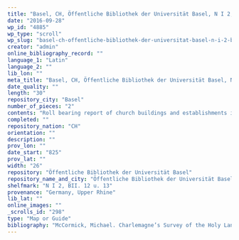 ```yaml
---
title: "Basel, CH, Öffentliche Bibliothek der Universität Basel, N I 2, BII. 12 u. 13"
date: "2016-09-28"
wp_id: "4885"
wp_type: "scroll"
wp_slug: "basel-ch-offentliche-bibliothek-der-universitat-basel-n-i-2-bii-12-u-13"
creator: "admin"
online_bibliography_record: ""
language_1: "Latin"
language_2: ""
lib_lon: ""
meta_title: "Basel, CH, Öffentliche Bibliothek der Universität Basel, N I 2, BII. 12 u. 13"
date_quality: ""
length: "30"
repository_city: "Basel"
number_of_pieces: "2"
contents: "Roll bearing report of church buildings and establishments in the Holy Land."
completed: ""
repository_nation: "CH"
orientation: ""
description: ""
prov_lon: ""
date_start: "825"
prov_lat: ""
width: "26"
repository: "Öffentliche Bibliothek der Universität Basel"
repository_name_and_city: "Öffentliche Bibliothek der Universität Basel, Basel CH"
shelfmark: "N I 2, BII. 12 u. 13"
provenance: "Germany, Upper Rhine"
lib_lat: ""
online_images: ""
_scrolls_id: "298"
type: "Map or Guide"
bibliography: "McCormick, Michael. Charlemagne’s Survey of the Holy Land: Wealth, Personnel, and Buildings of a Mediterranean Church between Antiquity and the Middle Ages: With a Critical Edition and Translation of the Original Text. Dumbarton Oaks Medieval Humanities. Washington: Dumbarton Oaks, 2011."
---
```



